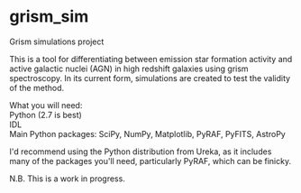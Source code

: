 # grism_sim
Grism simulations project

This is a tool for differentiating between emission star formation activity and active galactic nuclei (AGN) in high redshift galaxies using grism spectroscopy. In its current form, simulations are created to test the validity of the method.

What you will need:  
Python (2.7 is best)  
IDL  
Main Python packages: SciPy, NumPy, Matplotlib, PyRAF, PyFITS, AstroPy  

I'd recommend using the Python distribution from Ureka, as it includes many of the packages you'll need, particularly PyRAF, which can be finicky.

N.B. This is a work in progress.
